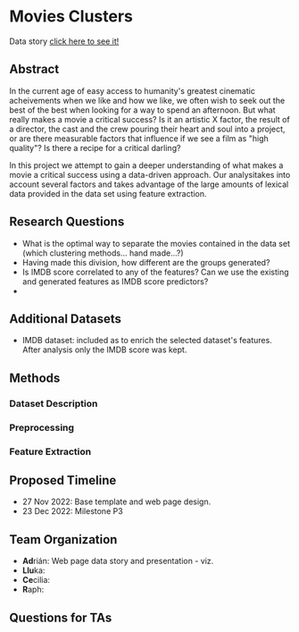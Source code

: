 # Movies Clusters

Data story  [click here to see it!](https://cdn2.vectorstock.com/i/1000x1000/91/21/under-construction-site-banner-sign-black-vector-28279121.jpg)

## Abstract

In the current age of easy access to humanity's greatest cinematic acheivements when we like and how we like, we often wish to seek out the best of the best when looking for a way to spend an afternoon. But what really makes a movie a critical success? Is it an artistic X factor, the result of a director, the cast and the crew pouring their heart and soul into a project, or are there measurable factors that influence if we see a film as "high quality"? Is there a recipe for a critical darling?

In this project we attempt to gain a deeper understanding of what makes a movie a critical success using a data-driven approach. Our analysitakes into account several factors and takes advantage of the large amounts of lexical data provided in the data set using feature extraction.

## Research Questions

* What is the optimal way to separate the movies contained in the data set (which clustering methods... hand made...?)
* Having made this division, how different are the groups generated?
* Is IMDB score correlated to any of the features? Can we use the existing and generated features as IMDB score predictors?
* 


## Additional Datasets

* IMDB dataset: included as to enrich the selected dataset's features. After analysis only the IMDB score was kept.

## Methods

### Dataset Description

### Preprocessing

### Feature Extraction

###


## Proposed Timeline

* 27 Nov 2022: Base template and web page design.
* 23 Dec 2022: Milestone P3

## Team Organization

* **Ad**rián: Web page data story and presentation - viz.
* **Llu**ka:
* **Ce**cilia:
* **R**aph:

## Questions for TAs

